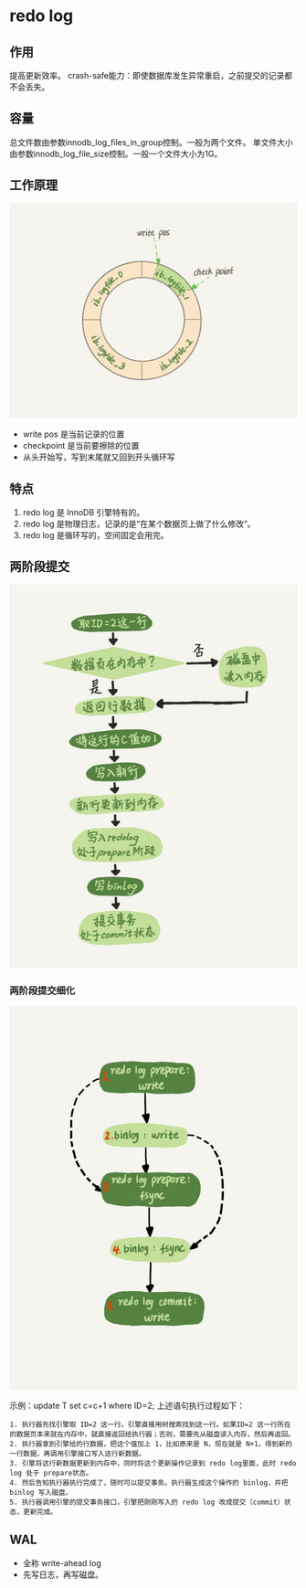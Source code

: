 # redo log

## 作用
提高更新效率。
crash-safe能力：即使数据库发生异常重启，之前提交的记录都不会丢失。

## 容量
总文件数由参数innodb_log_files_in_group控制。一般为两个文件。
单文件大小由参数innodb_log_file_size控制。一般一个文件大小为1G。

## 工作原理
 ![](media/15816110937915/15831644610494.jpg)
- write pos 是当前记录的位置
- checkpoint 是当前要擦除的位置
- 从头开始写，写到末尾就又回到开头循环写
       
## 特点
1. redo log 是 InnoDB 引擎特有的。
2. redo log 是物理日志，记录的是“在某个数据页上做了什么修改”。
3. redo log 是循环写的，空间固定会用完。

## 两阶段提交
![](media/15816110937915/15831645002760.jpg)

### 两阶段提交细化
![](media/15816110937915/15831649774595.jpg)

示例：update T set c=c+1 where ID=2;
上述语句执行过程如下：

    1. 执行器先找引擎取 ID=2 这一行。引擎直接用树搜索找到这一行。如果ID=2 这一行所在的数据页本来就在内存中，就直接返回给执行器；否则，需要先从磁盘读入内存，然后再返回。
    2. 执行器拿到引擎给的行数据，把这个值加上 1，比如原来是 N，现在就是 N+1，得到新的一行数据，再调用引擎接口写入这行新数据。
    3. 引擎将这行新数据更新到内存中，同时将这个更新操作记录到 redo log里面，此时 redo log 处于 prepare状态。
    4. 然后告知执行器执行完成了，随时可以提交事务。执行器生成这个操作的 binlog，并把 binlog 写入磁盘。
    5. 执行器调用引擎的提交事务接口，引擎把刚刚写入的 redo log 改成提交（commit）状态，更新完成。

## WAL
- 全称 write-ahead log
- 先写日志，再写磁盘。